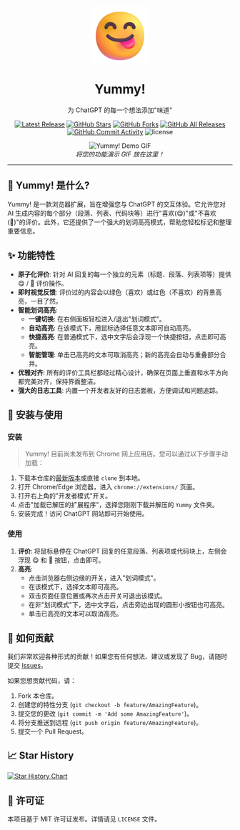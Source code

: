 <p align="center">
  <img src="icons/icon128.png" alt="Yummy! Logo" width="128" height="128">
</p>

<h1 align="center">Yummy!</h1>

<p align="center">
  为 ChatGPT 的每一个想法添加"味道"
</p>

<p align="center">
  <a href="https://github.com/TreapGoGo/Yummy/releases"><img src="https://img.shields.io/github/v/release/TreapGoGo/Yummy?display_name=tag&sort=semver&color=blue" alt="Latest Release"></a>
  <a href="https://github.com/TreapGoGo/Yummy/stargazers"><img src="https://img.shields.io/github/stars/TreapGoGo/Yummy?style=social" alt="GitHub Stars"></a>
  <a href="https://github.com/TreapGoGo/Yummy/network/members"><img src="https://img.shields.io/github/forks/TreapGoGo/Yummy?style=social" alt="GitHub Forks"></a>
  <a href="https://github.com/TreapGoGo/Yummy/releases"><img src="https://img.shields.io/github/downloads/TreapGoGo/Yummy/total?label=downloads&logo=github&color=brightgreen" alt="GitHub All Releases"></a>
  <a href="https://github.com/TreapGoGo/Yummy/graphs/commit-activity"><img src="https://img.shields.io/github/commit-activity/m/TreapGoGo/Yummy?color=blue" alt="GitHub Commit Activity"></a>
  <img alt="license" src="https://img.shields.io/badge/license-MIT-green.svg" />
</p>

<p align="center">
  <!-- 功能演示 GIF 区域 -->
  <!-- 建议尺寸: 800x500px, 您可以使用 https://www.screentogif.com/ 或其他工具录制 -->
  <img src="" alt="Yummy! Demo GIF">
  <br/>
  <em>将您的功能演示 GIF 放在这里！</em>
</p>

---

## 🤔 Yummy! 是什么?

Yummy! 是一款浏览器扩展，旨在增强您与 ChatGPT 的交互体验。它允许您对 AI 生成内容的每个部分（段落、列表、代码块等）进行"喜欢(😋)"或"不喜欢(🤮)"的评价。此外，它还提供了一个强大的划词高亮模式，帮助您轻松标记和整理重要信息。

## ✨ 功能特性

*   **原子化评价**: 针对 AI 回复的每一个独立的元素（标题、段落、列表项等）提供 😋 / 🤮 评价操作。
*   **即时视觉反馈**: 评价过的内容会以绿色（喜欢）或红色（不喜欢）的背景高亮，一目了然。
*   **智能划词高亮**:
    *   **一键切换**: 在右侧面板轻松进入/退出"划词模式"。
    *   **自动高亮**: 在该模式下，用鼠标选择任意文本即可自动高亮。
    *   **快捷高亮**: 在普通模式下，选中文字后会浮现一个快捷按钮，点击即可高亮。
    *   **智能管理**: 单击已高亮的文本可取消高亮；新的高亮会自动与重叠部分合并。
*   **优雅对齐**: 所有的评价工具栏都经过精心设计，确保在页面上垂直和水平方向都完美对齐，保持界面整洁。
*   **强大的日志工具**: 内置一个开发者友好的日志面板，方便调试和问题追踪。

## 🚀 安装与使用

### 安装

> Yummy! 目前尚未发布到 Chrome 网上应用店。您可以通过以下步骤手动加载：

1.  下载本仓库的[最新版本](httpss://github.com/TreapGoGo/Yummy/releases)或直接 `clone` 到本地。
2.  打开 Chrome/Edge 浏览器，进入 `chrome://extensions/` 页面。
3.  打开右上角的"开发者模式"开关。
4.  点击"加载已解压的扩展程序"，选择您刚刚下载并解压的 `Yummy` 文件夹。
5.  安装完成！访问 ChatGPT 网站即可开始使用。

### 使用

1.  **评价**: 将鼠标悬停在 ChatGPT 回复的任意段落、列表项或代码块上，左侧会浮现 😋 和 🤮 按钮，点击即可。
2.  **高亮**:
    *   点击浏览器右侧边缘的开关，进入"划词模式"。
    *   在该模式下，选择文本即可高亮。
    *   双击页面任意位置或再次点击开关可退出该模式。
    *   在非"划词模式"下，选中文字后，点击旁边出现的圆形小按钮也可高亮。
    *   单击已高亮的文本可以取消高亮。

## 🤝 如何贡献

我们非常欢迎各种形式的贡献！如果您有任何想法、建议或发现了 Bug，请随时提交 [Issues](https://github.com/TreapGoGo/Yummy/issues)。

如果您想贡献代码，请：

1.  Fork 本仓库。
2.  创建您的特性分支 (`git checkout -b feature/AmazingFeature`)。
3.  提交您的更改 (`git commit -m 'Add some AmazingFeature'`)。
4.  将分支推送到远程 (`git push origin feature/AmazingFeature`)。
5.  提交一个 Pull Request。

## 📈 Star History

[![Star History Chart](https://api.star-history.com/svg?repos=TreapGoGo/Yummy&type=Date)](https://star-history.com/#TreapGoGo/Yummy&Date)

## 📄 许可证

本项目基于 MIT 许可证发布。详情请见 `LICENSE` 文件。 